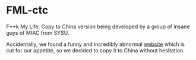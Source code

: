 FML-ctc
=======

F**k My Life. Copy to China version being developed by a group of insane guys of MIAC from SYSU.

Accidentally, we found a funny and incredibly abnormal [website](http://www.fmylife.com/) which is cut for our appetite, so we decided to copy it to China without hesitation.


